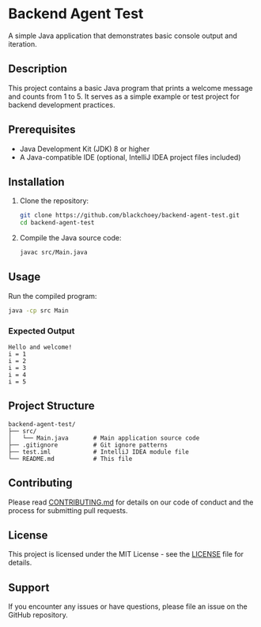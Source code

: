 # Backend Agent Test

A simple Java application that demonstrates basic console output and iteration.

## Description

This project contains a basic Java program that prints a welcome message and counts from 1 to 5. It serves as a simple example or test project for backend development practices.

## Prerequisites

- Java Development Kit (JDK) 8 or higher
- A Java-compatible IDE (optional, IntelliJ IDEA project files included)

## Installation

1. Clone the repository:
   ```bash
   git clone https://github.com/blackchoey/backend-agent-test.git
   cd backend-agent-test
   ```

2. Compile the Java source code:
   ```bash
   javac src/Main.java
   ```

## Usage

Run the compiled program:

```bash
java -cp src Main
```

### Expected Output

```
Hello and welcome!
i = 1
i = 2
i = 3
i = 4
i = 5
```

## Project Structure

```
backend-agent-test/
├── src/
│   └── Main.java       # Main application source code
├── .gitignore          # Git ignore patterns
├── test.iml            # IntelliJ IDEA module file
└── README.md           # This file
```

## Contributing

Please read [CONTRIBUTING.md](CONTRIBUTING.md) for details on our code of conduct and the process for submitting pull requests.

## License

This project is licensed under the MIT License - see the [LICENSE](LICENSE) file for details.

## Support

If you encounter any issues or have questions, please file an issue on the GitHub repository.